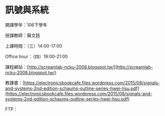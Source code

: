 # 訊號與系統

開課學年：106下學年

授課教師：蘇文鈺

上課時間：（三）14:00-17:00

Office hour：（四）19:00-21:00

課程網站：[http://screamlab-ncku-2008.blogspot.tw/](http://screamlab-ncku-2008.blogspot.tw/)

教課書：[https://electronicsbookcafe.files.wordpress.com/2015/08/signals-and-systems-2nd-edition-schaums-outline-series-hwei-hsu.pdf](https://electronicsbookcafe.files.wordpress.com/2015/08/signals-and-systems-2nd-edition-schaums-outline-series-hwei-hsu.pdf)

FTP：

